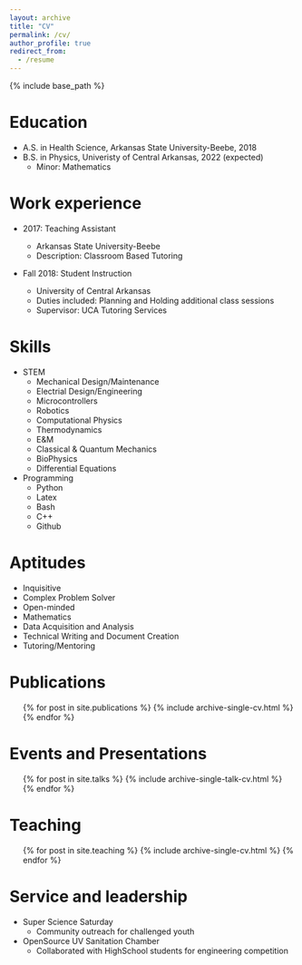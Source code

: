 ```yaml
---
layout: archive
title: "CV"
permalink: /cv/
author_profile: true
redirect_from:
  - /resume
---
```


{% include base_path %}

Education
======
* A.S. in Health Science, Arkansas State University-Beebe, 2018
* B.S. in Physics, Univeristy of Central Arkansas, 2022 (expected)
  * Minor: Mathematics

Work experience
======
* 2017: Teaching Assistant
  * Arkansas State University-Beebe
  * Description: Classroom Based Tutoring

* Fall 2018: Student Instruction
  * University of Central Arkansas
  * Duties included: Planning and Holding additional class sessions
  * Supervisor: UCA Tutoring Services
  
Skills
======
* STEM
  * Mechanical Design/Maintenance
  * Electrial Design/Engineering
  * Microcontrollers
  * Robotics
  * Computational Physics
  * Thermodynamics
  * E&M
  * Classical & Quantum Mechanics
  * BioPhysics
  * Differential Equations
* Programming
  * Python
  * Latex
  * Bash
  * C++
  * Github


Aptitudes
======
* Inquisitive
* Complex Problem Solver
* Open-minded
* Mathematics
* Data Acquisition and Analysis
* Technical Writing and Document Creation
* Tutoring/Mentoring

Publications
======
  <ul>{% for post in site.publications %}
    {% include archive-single-cv.html %}
  {% endfor %}</ul>
  
Events and Presentations
======
  <ul>{% for post in site.talks %}
    {% include archive-single-talk-cv.html %}
  {% endfor %}</ul>
  
Teaching
======
  <ul>{% for post in site.teaching %}
    {% include archive-single-cv.html %}
  {% endfor %}</ul>
  
Service and leadership
======
* Super Science Saturday
  * Community outreach for challenged youth
* OpenSource UV Sanitation Chamber
  * Collaborated with HighSchool students for engineering competition
